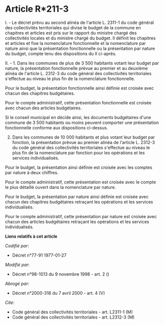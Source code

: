 # Article R*211-3

I. - Le décret prévu au second alinéa de l'article L. 2311-1 du code général des collectivités territoriales qui divise le
budget de la commune en chapitres et articles est pris sur le rapport du ministre chargé des collectivités locales et du
ministre chargé du budget. Il définit les chapitres et articles et fixe la nomenclature fonctionnelle et la nomenclature par
nature ainsi que la présentation fonctionnelle ou la présentation par nature du budget, compte tenu des dispositions du II
ci-après.

II. - 1. Dans les communes de plus de 3 500 habitants votant leur budget par nature, la présentation fonctionnelle prévue au
premier et au deuxième alinéa de l'article L. 2312-3 du code général des collectivités territoriales s'effectue au niveau le
plus fin de la nomenclature fonctionnelle.

Pour le budget, la présentation fonctionnelle ainsi définie est croisée avec chacun des chapitres budgétaires.

Pour le compte administratif, cette présentation fonctionnelle est croisée avec chacun des articles budgétaires.

Si le conseil municipal en décide ainsi, les documents budgétaires d'une commune de 3 500 habitants ou moins peuvent
comporter une présentation fonctionnelle conforme aux dispositions ci-dessus.

2. Dans les communes de 10 000 habitants et plus votant leur budget par fonction, la présentation prévue au premier alinéa de
l'article L. 2312-3 du code général des collectivités territoriales s'effectue au niveau le plus fin de la nomenclature par
fonction pour les opérations et les services individualisés.

Pour le budget, la présentation ainsi définie est croisée avec les comptes par nature à deux chiffres.

Pour le compte administratif, cette présentation est croisée avec le compte le plus détaillé ouvert dans la nomenclature par
nature.

Pour le budget, la présentation par nature ainsi définie est croisée avec chacun des chapitres budgétaires retraçant les
opérations et les services individualisés.

Pour le compte administratif, cette présentation par nature est croisée avec chacun des articles budgétaires retraçant les
opérations et les services individualisés.

**Liens relatifs à cet article**

_Codifié par_:

  - Décret n°77-91 1977-01-27

_Modifié par_:

  - Décret n°98-1013 du 9 novembre 1998 - art. 2 ()

_Abrogé par_:

  - Décret n°2000-318 du 7 avril 2000 - art. 4 (V)

_Cite_:

  - Code général des collectivités territoriales - art. L2311-1 (M)
  - Code général des collectivités territoriales - art. L2312-3 (M)
